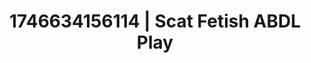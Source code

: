 ---
categories:
- Wet lips
- Nerdy seduction
- AI-generated
- Digital erotica realm
- Obedience kink
- Subtle dominance
- ASMR
- Cosplay
image: /assets/images/1746634156114.jpg
layout: post
seo:
  description: Featured content with artistic Scat Fetish, ABDL Play. HD images available.
  keywords: Scat Fetish, ABDL Play
  og_image: /assets/images/1746634156114.jpg
  schema_type: VisualArtwork
tags:
- ABDL Play
- '#1746634156114'
- Scat Fetish
title: 1746634156114 | Scat Fetish ABDL Play
---